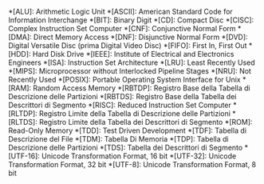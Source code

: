 *[ALU]: Arithmetic Logic Unit
*[ASCII]: American Standard Code for Information Interchange
*[BIT]: Binary Digit
*[CD]: Compact Disc
*[CISC]: Complex Instruction Set Computer
*[CNF]: Conjunctive Normal Form
*[DMA]: Direct Memory Access
*[DNF]: Disjunctive Normal Form
*[DVD]: Digital Versatile Disc (prima Digital Video Disc)
*[FIFO]: First In, First Out
*[HDD]: Hard Disk Drive
*[IEEE]: Institute of Electrical and Electronics Engineers
*[ISA]: Instruction Set Architecture
*[LRU]: Least Recently Used
*[MIPS]: Microprocessor without Interlocked Pipeline Stages
*[NRU]: Not Recently Used
*[POSIX]: Portable Operating System Interface for Unix
*[RAM]: Random Access Memory
*[RBTDP]: Registro Base della Tabella di Descrizione delle Partizioni
*[RBTDS]: Registro Base della Tabella dei Descrittori di Segmento
*[RISC]: Reduced Instruction Set Computer
*[RLTDP]: Registro Limite della Tabella di Descrizione delle Partizioni
*[RLTDS]: Registro Limite della Tabella dei Descrittori di Segmento
*[ROM]: Read-Only Memory
*[TDD]: Test Driven Development
*[TDF]: Tabella di Descrizione del File
*[TDM]: Tabella Di Memoria
*[TDP]: Tabella di Descrizione delle Partizioni
*[TDS]: Tabella dei Descrittori di Segmento
*[UTF-16]: Unicode Transformation Format, 16 bit
*[UTF-32]: Unicode Transformation Format, 32 bit
*[UTF-8]: Unicode Transformation Format, 8 bit
